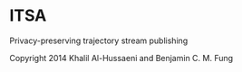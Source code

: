 # ITSA
Privacy-preserving trajectory stream publishing

Copyright 2014 Khalil Al-Hussaeni and Benjamin C. M. Fung 

